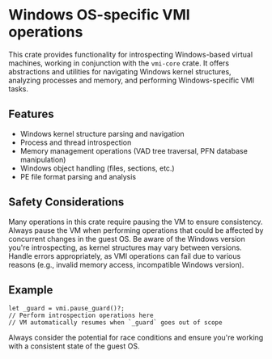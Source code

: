 # Windows OS-specific VMI operations

This crate provides functionality for introspecting Windows-based
virtual machines, working in conjunction with the `vmi-core` crate.
It offers abstractions and utilities for navigating Windows kernel
structures, analyzing processes and memory, and performing Windows-specific
VMI tasks.

## Features

- Windows kernel structure parsing and navigation
- Process and thread introspection
- Memory management operations (VAD tree traversal, PFN database manipulation)
- Windows object handling (files, sections, etc.)
- PE file format parsing and analysis

## Safety Considerations

Many operations in this crate require pausing the VM to ensure consistency.
Always pause the VM when performing operations that could be affected by
concurrent changes in the guest OS. Be aware of the Windows version you're
introspecting, as kernel structures may vary between versions. Handle errors
appropriately, as VMI operations can fail due to various reasons (e.g.,
invalid memory access, incompatible Windows version).

## Example

```rust,ignore
let _guard = vmi.pause_guard()?;
// Perform introspection operations here
// VM automatically resumes when `_guard` goes out of scope
```

Always consider the potential for race conditions and ensure you're
working with a consistent state of the guest OS.
